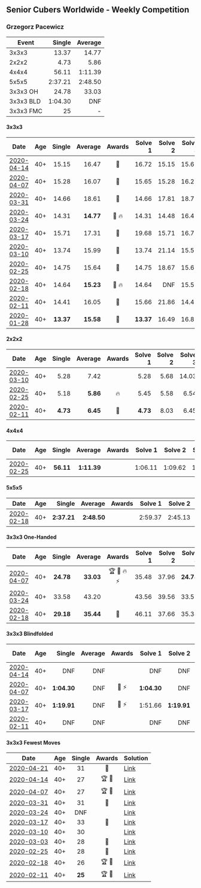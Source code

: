 ## Senior Cubers Worldwide - Weekly Competition
### Grzegorz Pacewicz

| Event | Single | Average |
| -- | --: | --: |
| 3x3x3 | 13.37 | 14.77 |
| 2x2x2 | 4.73 | 5.86 |
| 4x4x4 | 56.11 | 1:11.39 |
| 5x5x5 | 2:37.21 | 2:48.50 |
| 3x3x3 OH | 24.78 | 33.03 |
| 3x3x3 BLD | 1:04.30 | DNF |
| 3x3x3 FMC | 25 | - |

#### 3x3x3

| Date | Age | Single | Average | Awards | Solve 1 | Solve 2 | Solve 3 | Solve 4 | Solve 5 | Video |
| :--: | :--: | --: | --: | :--: | --: | --: | --: | --: | --: | :-- |
| [2020-04-14](../3x3x3/results/2020-04-14.md) | 40+ | 15.15 | 16.47 | 🥈 | 16.72 | 15.15 | 15.60 | 19.22 | 17.10 | [Link](https://www.facebook.com/events/982619255468618/permalink/987577534972790/) |
| [2020-04-07](../3x3x3/results/2020-04-07.md) | 40+ | 15.28 | 16.07 | 🥈 | 15.65 | 15.28 | 16.26 | 16.90 | 16.31 | [Link](https://www.facebook.com/events/510082903229069/permalink/514423802794979/) |
| [2020-03-31](../3x3x3/results/2020-03-31.md) | 40+ | 14.66 | 18.61 | 🥈 | 14.66 | 17.81 | 18.72 | 19.69 | 19.31 | [Link](https://www.facebook.com/events/207898257161923/permalink/211684240116658/) |
| [2020-03-24](../3x3x3/results/2020-03-24.md) | 40+ | 14.31 | **14.77** | 🥈 🔥 | 14.31 | 14.48 | 16.41 | 15.01 | 14.83 | [Link](https://www.facebook.com/events/524456301543611/permalink/527399597915948/) |
| [2020-03-17](../3x3x3/results/2020-03-17.md) | 40+ | 15.71 | 17.31 | 🥉 | 19.68 | 15.71 | 16.76 | 16.30 | 18.86 | [Link](https://www.facebook.com/events/280686576235146/permalink/284719595831844/) |
| [2020-03-10](../3x3x3/results/2020-03-10.md) | 40+ | 13.74 | 15.99 | 🥉 | 13.74 | 21.14 | 15.51 | 18.16 | 14.31 | [Link](https://www.facebook.com/events/164742401163863/permalink/167261364245300/) |
| [2020-02-25](../3x3x3/results/2020-02-25.md) | 40+ | 14.75 | 15.64 | 🥈 | 14.75 | 18.67 | 15.68 | 16.32 | 14.92 | [Link](https://www.facebook.com/events/196320811461109/permalink/198168011276389/) |
| [2020-02-18](../3x3x3/results/2020-02-18.md) | 40+ | 14.64 | **15.23** | 🥉 🔥 | 14.64 | DNF | 15.50 | 15.20 | 14.98 | [Link](https://www.facebook.com/events/2558750947697073/permalink/2559926517579516/) |
| [2020-02-11](../3x3x3/results/2020-02-11.md) | 40+ | 14.41 | 16.05 | 🥈 | 15.66 | 21.86 | 14.41 | 16.90 | 15.60 | |
| [2020-01-28](../3x3x3/results/2020-01-28.md) | 40+ | **13.37** | **15.58** | 🥈 | **13.37** | 16.49 | 16.88 | - | - | [Link](https://www.facebook.com/grzegorz.pacewicz/videos/2843577535688602/) |


#### 2x2x2

| Date | Age | Single | Average | Awards | Solve 1 | Solve 2 | Solve 3 | Solve 4 | Solve 5 | Video |
| :--: | :--: | --: | --: | :--: | --: | --: | --: | --: | --: | :-- |
| [2020-03-10](../2x2x2/results/2020-03-10.md) | 40+ | 5.28 | 7.42 |  | 5.28 | 5.68 | 14.03 | 7.03 | 9.54 | [Link](https://www.facebook.com/events/654143022005686/permalink/658512174902104/) |
| [2020-02-25](../2x2x2/results/2020-02-25.md) | 40+ | 5.18 | **5.86** | 🔥 | 5.45 | 5.58 | 6.54 | 7.69 | 5.18 | [Link](https://www.facebook.com/events/2972213492840148/permalink/2983614901700007/) |
| [2020-02-11](../2x2x2/results/2020-02-11.md) | 40+ | **4.73** | **6.45** | 🥉 | **4.73** | 8.03 | 6.45 | 7.05 | 5.86 | |


#### 4x4x4

| Date | Age | Single | Average | Awards | Solve 1 | Solve 2 | Solve 3 | Solve 4 | Solve 5 | Video |
| :--: | :--: | --: | --: | :--: | --: | --: | --: | --: | --: | :-- |
| [2020-02-25](../4x4x4/results/2020-02-25.md) | 40+ | **56.11** | **1:11.39** |  | 1:06.11 | 1:09.62 | 1:23.01 | **56.11** | 1:18.43 | |


#### 5x5x5

| Date | Age | Single | Average | Awards | Solve 1 | Solve 2 | Solve 3 | Solve 4 | Solve 5 | Video |
| :--: | :--: | --: | --: | :--: | --: | --: | --: | --: | --: | :-- |
| [2020-02-18](../5x5x5/results/2020-02-18.md) | 40+ | **2:37.21** | **2:48.50** |  | 2:59.37 | 2:45.13 | 2:55.14 | **2:37.21** | 2:45.24 | |


#### 3x3x3 One-Handed

| Date | Age | Single | Average | Awards | Solve 1 | Solve 2 | Solve 3 | Solve 4 | Solve 5 | Video |
| :--: | :--: | --: | --: | :--: | --: | --: | --: | --: | --: | :-- |
| [2020-04-07](../oh/results/2020-04-07.md) | 40+ | **24.78** | **33.03** | 🏆 🥇 🔥 ⚡ | 35.48 | 37.96 | **24.78** | 28.09 | 35.53 | [Link](https://www.facebook.com/events/682716079141575/permalink/686891215390728/) |
| [2020-03-24](../oh/results/2020-03-24.md) | 40+ | 33.58 | 43.20 |  | 43.56 | 39.56 | 33.58 | 47.53 | 46.46 | [Link](https://www.facebook.com/events/212335450005639/permalink/216397449599439/) |
| [2020-02-18](../oh/results/2020-02-18.md) | 40+ | **29.18** | **35.44** | 🥈 | 46.11 | 37.66 | 35.34 | **29.18** | 33.32 | |


#### 3x3x3 Blindfolded

| Date | Age | Single | Average | Awards | Solve 1 | Solve 2 | Solve 3 | Video |
| :--: | :--: | --: | --: | :--: | --: | --: | --: | :-- |
| [2020-04-14](../3bld/results/2020-04-14.md) | 40+ | DNF | DNF |  | DNF | DNF | DNF | |
| [2020-04-07](../3bld/results/2020-04-07.md) | 40+ | **1:04.30** | DNF | 🥈 ⚡ | **1:04.30** | DNF | DNF | [Link](https://www.facebook.com/events/258196271885699/permalink/262125944826065/) |
| [2020-03-17](../3bld/results/2020-03-17.md) | 40+ | **1:19.91** | DNF | 🥈 ⚡ | 1:51.66 | **1:19.91** | DNF | [Link](https://www.facebook.com/events/616010612582835/permalink/620248352159061/) |
| [2020-02-11](../3bld/results/2020-02-11.md) | 40+ | DNF | DNF |  | DNF | DNF | DNF | |


#### 3x3x3 Fewest Moves

| Date | Age | Single | Awards | Solution |
| :--: | :--: | :--: | :--: | :-- |
| [2020-04-21](../fmc/results/2020-04-21.md) | 40+ | 31 | 🥈 | [Link](https://www.facebook.com/events/573932290186676/permalink/575999886646583/) |
| [2020-04-14](../fmc/results/2020-04-14.md) | 40+ | 27 | 🏆 🥇 | [Link](https://www.facebook.com/events/1537311246473343/permalink/1537775026426965/) |
| [2020-04-07](../fmc/results/2020-04-07.md) | 40+ | 27 | 🏆 🥇 | [Link](https://www.facebook.com/events/253518435802861/permalink/254351852386186/) |
| [2020-03-31](../fmc/results/2020-03-31.md) | 40+ | 31 | 🥈 | [Link](https://www.facebook.com/events/511598773063510/permalink/514549682768419/) |
| [2020-03-24](../fmc/results/2020-03-24.md) | 40+ | DNF |  | [Link](https://www.facebook.com/events/500266387310754/permalink/501735783830481/) |
| [2020-03-17](../fmc/results/2020-03-17.md) | 40+ | 33 | 🥉 | [Link](https://www.facebook.com/events/210706923625115/permalink/210846356944505/) |
| [2020-03-10](../fmc/results/2020-03-10.md) | 40+ | 30 |  | [Link](https://www.facebook.com/events/640532176759268/permalink/642597733219379/) |
| [2020-03-03](../fmc/results/2020-03-03.md) | 40+ | 28 | 🥈 | [Link](https://www.facebook.com/events/235909040903027/permalink/239951957165402/) |
| [2020-02-25](../fmc/results/2020-02-25.md) | 40+ | 28 | 🥇 | [Link](https://www.facebook.com/events/215751886207638/permalink/216177539498406/) |
| [2020-02-18](../fmc/results/2020-02-18.md) | 40+ | 26 | 🏆 🥇 | [Link](https://www.facebook.com/groups/1604105099735401/permalink/2146673152145257/) |
| [2020-02-11](../fmc/results/2020-02-11.md) | 40+ | **25** | 🏆 🥇 | [Link](https://www.facebook.com/groups/1604105099735401/permalink/2138923996253506/) |


<!-- Global site tag (gtag.js) - Google Analytics -->
<script async src="https://www.googletagmanager.com/gtag/js?id=UA-86348435-3"></script>
<script>window.dataLayer = window.dataLayer || []; function gtag() {dataLayer.push(arguments);} gtag('js', new Date()); gtag('config', 'UA-86348435-3');</script>
